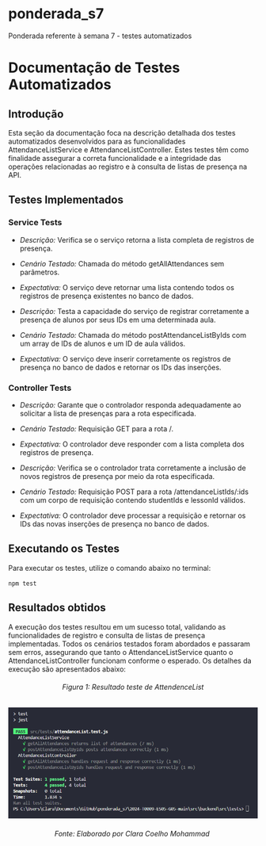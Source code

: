 # ponderada_s7

Ponderada referente à semana 7 - testes automatizados

# Documentação de Testes Automatizados

## Introdução

Esta seção da documentação foca na descrição detalhada dos testes automatizados desenvolvidos para as funcionalidades AttendanceListService e AttendanceListController. Estes testes têm como finalidade assegurar a correta funcionalidade e a integridade das operações relacionadas ao registro e à consulta de listas de presença na API.

## Testes Implementados

### Service Tests

- *Descrição:* Verifica se o serviço retorna a lista completa de registros de presença.
- *Cenário Testado:* Chamada do método getAllAttendances sem parâmetros.
- *Expectativa:* O serviço deve retornar uma lista contendo todos os registros de presença existentes no banco de dados.


- *Descrição:* Testa a capacidade do serviço de registrar corretamente a presença de alunos por seus IDs em uma determinada aula.
- *Cenário Testado:* Chamada do método postAttendanceListByIds com um array de IDs de alunos e um ID de aula válidos.
- *Expectativa:* O serviço deve inserir corretamente os registros de presença no banco de dados e retornar os IDs das inserções.

### Controller Tests

- *Descrição:* Garante que o controlador responda adequadamente ao solicitar a lista de presenças para a rota especificada.
- *Cenário Testado:* Requisição GET para a rota /.
- *Expectativa:* O controlador deve responder com a lista completa dos registros de presença.


- *Descrição:* Verifica se o controlador trata corretamente a inclusão de novos registros de presença por meio da rota especificada.
- *Cenário Testado:* Requisição POST para a rota /attendanceListIds/:ids com um corpo de requisição contendo studentIds e lessonId válidos.
- *Expectativa:* O controlador deve processar a requisição e retornar os IDs das novas inserções de presença no banco de dados.

## Executando os Testes

Para executar os testes, utilize o comando abaixo no terminal:

```
npm test
```

## Resultados obtidos

A execução dos testes resultou em um sucesso total, validando as funcionalidades de registro e consulta de listas de presença implementadas. Todos os cenários testados foram abordados e passaram sem erros, assegurando que tanto o AttendanceListService quanto o AttendanceListController funcionam conforme o esperado. Os detalhes da execução são apresentados abaixo:

<h6 align="center"> Figura 1: Resultado teste de AttendenceList </h6>

![Imagem_Teste](img/print_test.png)

<h6 align="center"> Fonte: Elaborado por Clara Coelho Mohammad </h6>